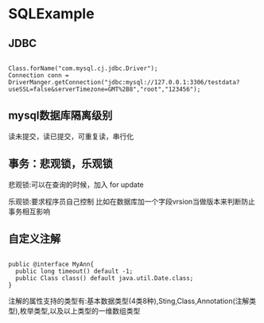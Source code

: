 # SQLExample
## JDBC

<pre><code>
Class.forName("com.mysql.cj.jdbc.Driver");
Connection conn = DriverManger.getConnection("jdbc:mysql://127.0.0.1:3306/testdata?useSSL=false&serverTimezone=GMT%2B8","root","123456");
</code></pre>

## mysql数据库隔离级别
读未提交，读已提交，可重复读，串行化

## 事务：悲观锁，乐观锁

悲观锁:可以在查询的时候，加入 for update

乐观锁:要求程序员自己控制
比如在数据库加一个字段vrsion当做版本来判断防止事务相互影响

## 自定义注解
<pre><code>
public @interface MyAnn{
  public long timeout() default -1;
  public Class class() default java.util.Date.class;
}
</code></pre>

注解的属性支持的类型有:基本数据类型(4类8种),Sting,Class,Annotation(注解类型),枚举类型,以及以上类型的一维数组类型
